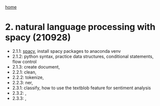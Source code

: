 [home](https://nils-holmberg.github.io/sfac-py/)

# 2. natural language processing with spacy (210928)

- 2.1.1: [spacy](01-intro.html), install spacy packages to anaconda venv
- 2.1.2: python syntax, practice data structures, conditional statements, flow control
- 2.1.3: create document, 
- 2.2.1: clean, 
- 2.2.2: tokenize, 
- 2.2.3: ner, 
- 2.3.1: classify, how to use the textblob feature for sentiment analysis
- 2.3.2: , 
- 2.3.3: , 
